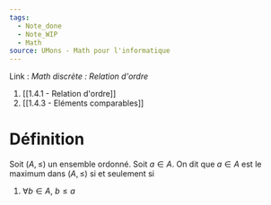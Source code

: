 ```yaml
---
tags:
  - Note_done
  - Note_WIP
  - Math
source: UMons - Math pour l'informatique
---
```


Link :
_Math discrète : Relation d'ordre_ 
1. [[1.4.1 - Relation d'ordre]]
2. [[1.4.3 - Eléments comparables]]

# Définition
Soit $(A, \le)$ un ensemble ordonné. 
Soit $a ∈ A$. 
On dit que $a ∈ A$ est le maximum dans $(A, \le)$ si et seulement si 
1. $∀b ∈ A,\ b \le a$
